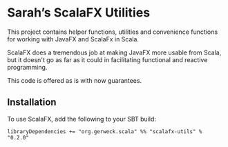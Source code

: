 # Sarah’s ScalaFX Utilities #

This project contains helper functions, utilities and convenience
functions for working with JavaFX and ScalaFx in Scala.

ScalaFX does a tremendous job at making JavaFX more usable from Scala,
but it doesn't go as far as it could in facilitating functional and
reactive programming.

This code is offered as is with now guarantees.


## Installation ##

To use ScalaFX, add the following to your SBT build:

    libraryDependencies += "org.gerweck.scala" %% "scalafx-utils" % "0.2.0"
